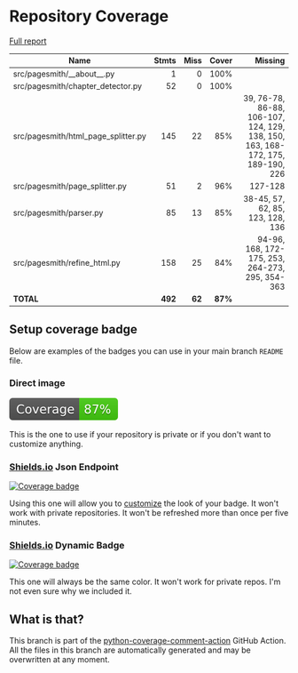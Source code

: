 # Repository Coverage

[Full report](https://htmlpreview.github.io/?https://github.com/andgineer/pagesmith/blob/python-coverage-comment-action-data/htmlcov/index.html)

| Name                                  |    Stmts |     Miss |   Cover |   Missing |
|-------------------------------------- | -------: | -------: | ------: | --------: |
| src/pagesmith/\_\_about\_\_.py        |        1 |        0 |    100% |           |
| src/pagesmith/chapter\_detector.py    |       52 |        0 |    100% |           |
| src/pagesmith/html\_page\_splitter.py |      145 |       22 |     85% |39, 76-78, 86-88, 106-107, 124, 129, 138, 150, 163, 168-172, 175, 189-190, 226 |
| src/pagesmith/page\_splitter.py       |       51 |        2 |     96% |   127-128 |
| src/pagesmith/parser.py               |       85 |       13 |     85% |38-45, 57, 62, 85, 123, 128, 136 |
| src/pagesmith/refine\_html.py         |      158 |       25 |     84% |94-96, 168, 172-175, 253, 264-273, 295, 354-363 |
|                             **TOTAL** |  **492** |   **62** | **87%** |           |


## Setup coverage badge

Below are examples of the badges you can use in your main branch `README` file.

### Direct image

[![Coverage badge](https://raw.githubusercontent.com/andgineer/pagesmith/python-coverage-comment-action-data/badge.svg)](https://htmlpreview.github.io/?https://github.com/andgineer/pagesmith/blob/python-coverage-comment-action-data/htmlcov/index.html)

This is the one to use if your repository is private or if you don't want to customize anything.

### [Shields.io](https://shields.io) Json Endpoint

[![Coverage badge](https://img.shields.io/endpoint?url=https://raw.githubusercontent.com/andgineer/pagesmith/python-coverage-comment-action-data/endpoint.json)](https://htmlpreview.github.io/?https://github.com/andgineer/pagesmith/blob/python-coverage-comment-action-data/htmlcov/index.html)

Using this one will allow you to [customize](https://shields.io/endpoint) the look of your badge.
It won't work with private repositories. It won't be refreshed more than once per five minutes.

### [Shields.io](https://shields.io) Dynamic Badge

[![Coverage badge](https://img.shields.io/badge/dynamic/json?color=brightgreen&label=coverage&query=%24.message&url=https%3A%2F%2Fraw.githubusercontent.com%2Fandgineer%2Fpagesmith%2Fpython-coverage-comment-action-data%2Fendpoint.json)](https://htmlpreview.github.io/?https://github.com/andgineer/pagesmith/blob/python-coverage-comment-action-data/htmlcov/index.html)

This one will always be the same color. It won't work for private repos. I'm not even sure why we included it.

## What is that?

This branch is part of the
[python-coverage-comment-action](https://github.com/marketplace/actions/python-coverage-comment)
GitHub Action. All the files in this branch are automatically generated and may be
overwritten at any moment.